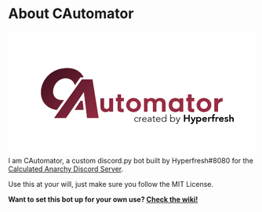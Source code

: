# About CAutomator
![CAutomator logo](/cautomator.png)
I am CAutomator, a custom discord.py bot built by Hyperfresh#8080 for the [Calculated Anarchy Discord Server](https://discord.gg/YsZ8h3J).

Use this at your will, just make sure you follow the MIT License.

**Want to set this bot up for your own use? [Check the wiki!](https://github.com/Hyperfresh8080/CAutomator/wiki/Setup)**
